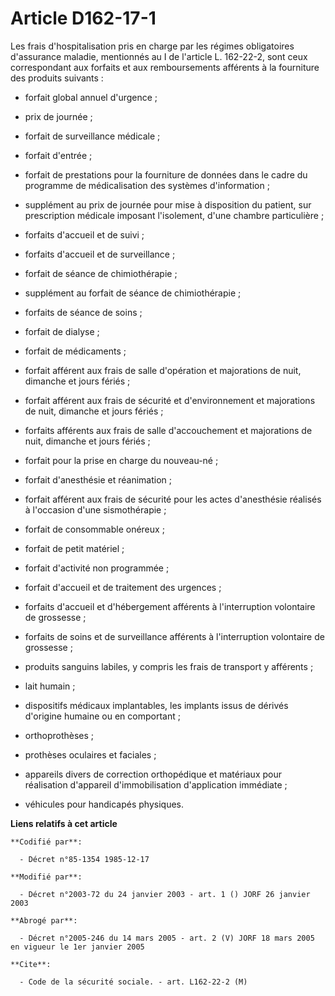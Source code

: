 # Article D162-17-1

Les frais d'hospitalisation pris en charge par les régimes obligatoires d'assurance maladie, mentionnés au I de l'article L.
162-22-2, sont ceux correspondant aux forfaits et aux remboursements afférents à la fourniture des produits suivants :

- forfait global annuel d'urgence ;

- prix de journée ;

- forfait de surveillance médicale ;

- forfait d'entrée ;

- forfait de prestations pour la fourniture de données dans le cadre du programme de médicalisation des systèmes
d'information ;

- supplément au prix de journée pour mise à disposition du patient, sur prescription médicale imposant l'isolement, d'une
chambre particulière ;

- forfaits d'accueil et de suivi ;

- forfaits d'accueil et de surveillance ;

- forfait de séance de chimiothérapie ;

- supplément au forfait de séance de chimiothérapie ;

- forfaits de séance de soins ;

- forfait de dialyse ;

- forfait de médicaments ;

- forfait afférent aux frais de salle d'opération et majorations de nuit, dimanche et jours fériés ;

- forfait afférent aux frais de sécurité et d'environnement et majorations de nuit, dimanche et jours fériés ;

- forfaits afférents aux frais de salle d'accouchement et majorations de nuit, dimanche et jours fériés ;

- forfait pour la prise en charge du nouveau-né ;

- forfait d'anesthésie et réanimation ;

- forfait afférent aux frais de sécurité pour les actes d'anesthésie réalisés à l'occasion d'une sismothérapie ;

- forfait de consommable onéreux ;

- forfait de petit matériel ;

- forfait d'activité non programmée ;

- forfait d'accueil et de traitement des urgences ;

- forfaits d'accueil et d'hébergement afférents à l'interruption volontaire de grossesse ;

- forfaits de soins et de surveillance afférents à l'interruption volontaire de grossesse ;

- produits sanguins labiles, y compris les frais de transport y afférents ;

- lait humain ;

- dispositifs médicaux implantables, les implants issus de dérivés d'origine humaine ou en comportant ;

- orthoprothèses ;

- prothèses oculaires et faciales ;

- appareils divers de correction orthopédique et matériaux pour réalisation d'appareil d'immobilisation d'application
immédiate ;

- véhicules pour handicapés physiques.

**Liens relatifs à cet article**

	**Codifié par**:

	  - Décret n°85-1354 1985-12-17

	**Modifié par**:

	  - Décret n°2003-72 du 24 janvier 2003 - art. 1 () JORF 26 janvier 2003

	**Abrogé par**:

	  - Décret n°2005-246 du 14 mars 2005 - art. 2 (V) JORF 18 mars 2005 en vigueur le 1er janvier 2005

	**Cite**:

	  - Code de la sécurité sociale. - art. L162-22-2 (M)
